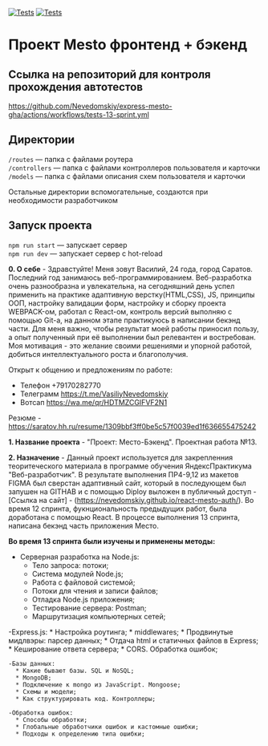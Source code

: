 [![Tests](../../actions/workflows/tests-13-sprint.yml/badge.svg)](../../actions/workflows/tests-13-sprint.yml) [![Tests](../../actions/workflows/tests-14-sprint.yml/badge.svg)](../../actions/workflows/tests-14-sprint.yml)
# Проект Mesto фронтенд + бэкенд

## Ссылка на репозиторий для контроля прохождения автотестов 
https://github.com/Nevedomskiy/express-mesto-gha/actions/workflows/tests-13-sprint.yml

## Директории

`/routes` — папка с файлами роутера  
`/controllers` — папка с файлами контроллеров пользователя и карточки   
`/models` — папка с файлами описания схем пользователя и карточки  
  
Остальные директории вспомогательные, создаются при необходимости разработчиком

## Запуск проекта

`npm run start` — запускает сервер   
`npm run dev` — запускает сервер с hot-reload

**0. О себе** - Здравстуйте! Меня зовут Василий, 24 года, город Саратов. Последний год занимаюсь веб-программированием. Веб-разработка очень разнообразна и увлекательна, на сегодняшний день успел применить на практике адаптивную верстку(HTML,CSS), JS, принципы ООП, настройку валидации форм, настройку и сборку проекта WEBPACK-ом, работал c React-ом, контроль версий выполняю с помощью Git-а, на данном этапе практикуюсь в написании бекэнд части.
Для меня важно, чтобы результат моей работы приносил пользу, а опыт полученный при её выполнении был релевантен и востребован.
Моя мотивация - это желание своими решениями и упорной работой, добиться интеллектуального роста и благополучия.

Открыт к общению и предложениям по работе:
- Телефон +79170282770
- Телеграмм https://t.me/VasiliyNevedomskiy
- Вотсап https://wa.me/qr/HDTMZCGIFVF2N1

Резюме - https://saratov.hh.ru/resume/1309bbf3ff0be5c57f0039ed1f636655475242

**1. Название проекта** - "Проект: Место-Бэкенд". Проектная работа №13.

**2. Назначение** - Данный проект используется для закрепленния теоритеческого материала в программе обучения ЯндексПрактикума "Веб-разработчик". В результате выполнения ПР4-9,12 из макетов FIGMA был сверстан адаптивный сайт, который в последующем был запушен на GITHAB и с помощью Diploy выложен в публичный доступ - [Ссылка на сайт] - (https://nevedomskiy.github.io/react-mesto-auth/). Во время 12 спринта, фукнциональность предыдущих работ, была доработана с помощью React. В процессе выполнения 13 спринта, написана бекэнд часть приложения Место.



**Во время 13 спринта были изучены и применены методы:**
   - Серверная разработка на Node.js:
      * Тело запроса: потоки;
      * Система модулей Node.js;
      * Работа с файловой системой;
      * Потоки для чтения и записи файлов;
      * Отладка Node.js приложения;
      * Тестирование сервера: Postman;
      * Маршрутизация компьютерных сетей;

   -Express.js:
      * Настройка роутинга;
      * middlewares;
      * Продвинутые мидлвэры: парсер данных;
      * Отдача html и статичных файлов в Express;
      * Кеширование ответа сервера;
      * CORS. Обработка ошибок;

    -Базы данных:
      * Какие бывают базы. SQL и NoSQL;
      * MongoDB;
      * Подключение к mongo из JavaScript. Mongoose;
      * Схемы и модели;
      * Как структурировать код. Контроллеры;

    -Обработка ошибок:
      * Способы обработки;
      * Глобальные обработчики ошибок и кастомные ошибки;
      * Подходы к определению типа ошибки;    
